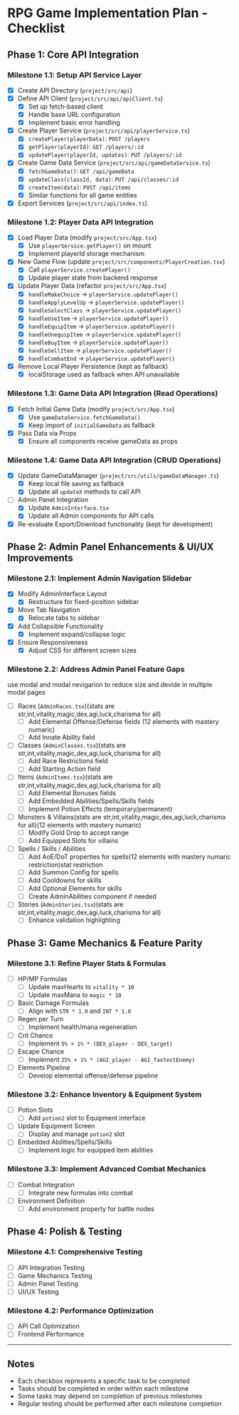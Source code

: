 
# RPG Game Implementation Plan - Checklist

## Phase 1: Core API Integration

### Milestone 1.1: Setup API Service Layer
- [x] Create API Directory (`project/src/api`)
- [x] Define API Client (`project/src/api/apiClient.ts`)
  - [x] Set up fetch-based client
  - [x] Handle base URL configuration
  - [x] Implement basic error handling
- [x] Create Player Service (`project/src/api/playerService.ts`)
  - [x] `createPlayer(playerData)`: `POST /players`
  - [x] `getPlayer(playerId)`: `GET /players/:id`
  - [x] `updatePlayer(playerId, updates)`: `PUT /players/:id`
- [x] Create Game Data Service (`project/src/api/gameDataService.ts`)
  - [x] `fetchGameData()`: `GET /api/gameData`
  - [x] `updateClass(classId, data)`: `PUT /api/classes/:id`
  - [x] `createItem(data)`: `POST /api/items`
  - [x] Similar functions for all game entities
- [x] Export Services (`project/src/api/index.ts`)

### Milestone 1.2: Player Data API Integration
- [x] Load Player Data (modify `project/src/App.tsx`)
  - [x] Use `playerService.getPlayer()` on mount
  - [x] Implement playerId storage mechanism
- [x] New Game Flow (update `project/src/components/PlayerCreation.tsx`)
  - [x] Call `playerService.createPlayer()`
  - [x] Update player state from backend response
- [x] Update Player Data (refactor `project/src/App.tsx`)
  - [x] `handleMakeChoice` → `playerService.updatePlayer()`
  - [x] `handleApplyLevelUp` → `playerService.updatePlayer()`
  - [x] `handleSelectClass` → `playerService.updatePlayer()`
  - [x] `handleUseItem` → `playerService.updatePlayer()`
  - [x] `handleEquipItem` → `playerService.updatePlayer()`
  - [x] `handleUnequipItem` → `playerService.updatePlayer()`
  - [x] `handleBuyItem` → `playerService.updatePlayer()`
  - [x] `handleSellItem` → `playerService.updatePlayer()`
  - [x] `handleCombatEnd` → `playerService.updatePlayer()`
- [x] Remove Local Player Persistence (kept as fallback)
  - [x] localStorage used as fallback when API unavailable

### Milestone 1.3: Game Data API Integration (Read Operations)
- [x] Fetch Initial Game Data (modify `project/src/App.tsx`)
  - [x] Use `gameDataService.fetchGameData()`
  - [x] Keep import of `initialGameData` as fallback
- [x] Pass Data via Props
  - [x] Ensure all components receive gameData as props

### Milestone 1.4: Game Data API Integration (CRUD Operations)
- [x] Update GameDataManager (`project/src/utils/gameDataManager.ts`)
  - [x] Keep local file saving as fallback
  - [x] Update all `updateX` methods to call API
- [ ] Admin Panel Integration
  - [x] Update `AdminInterface.tsx`
  - [x] Update all Admin components for API calls
- [x] Re-evaluate Export/Download functionality (kept for development)

## Phase 2: Admin Panel Enhancements & UI/UX Improvements

### Milestone 2.1: Implement Admin Navigation Slidebar
- [x] Modify AdminInterface Layout
  - [x] Restructure for fixed-position sidebar
- [x] Move Tab Navigation
  - [x] Relocate tabs to sidebar
- [x] Add Collapsible Functionality
  - [x] Implement expand/collapse logic
- [x] Ensure Responsiveness
  - [x] Adjust CSS for different screen sizes

### Milestone 2.2: Address Admin Panel Feature Gaps
use modal and modal nevigarion to reduce size and devide in multiple modal pages
- [ ] Races (`AdminRaces.tsx`)(stats are str,int,vitality,magic,dex,agi,luck,charisma for all)
  - [ ] Add Elemental Offense/Defense fields (12 elements with mastery numaric)
  - [ ] Add Innate Ability field
- [ ] Classes (`AdminClasses.tsx`)(stats are str,int,vitality,magic,dex,agi,luck,charisma for all)
  - [ ] Add Race Restrictions field
  - [ ] Add Starting Action field
- [ ] Items (`AdminItems.tsx`)(stats are str,int,vitality,magic,dex,agi,luck,charisma for all)
  - [ ] Add Elemental Bonuses fields
  - [ ] Add Embedded Abilities/Spells/Skills fields
  - [ ] Implement Potion Effects (temporary/permanent)
- [ ] Monsters & Villains(stats are str,int,vitality,magic,dex,agi,luck,charisma for all)(12 elements with mastery numaric)
  - [ ] Modify Gold Drop to accept range
  - [ ] Add Equipped Slots for villains
- [ ] Spells / Skills / Abilities
  - [ ] Add AoE/DoT properties for spells(12 elements with mastery numaric restriction)stat restriction
  - [ ] Add Summon Config for spells
  - [ ] Add Cooldowns for skills
  - [ ] Add Optional Elements for skills
  - [ ] Create AdminAbilities component if needed
- [ ] Stories (`AdminStories.tsx`)(stats are str,int,vitality,magic,dex,agi,luck,charisma for all)
  - [ ] Enhance validation highlighting

## Phase 3: Game Mechanics & Feature Parity

### Milestone 3.1: Refine Player Stats & Formulas
- [ ] HP/MP Formulas
  - [ ] Update maxHearts to `vitality * 10`
  - [ ] Update maxMana to `magic * 10`
- [ ] Basic Damage Formulas
  - [ ] Align with `STR * 1.0` and `INT * 1.0`
- [ ] Regen per Turn
  - [ ] Implement health/mana regeneration
- [ ] Crit Chance
  - [ ] Implement `5% + 1% * (DEX_player - DEX_target)`
- [ ] Escape Chance
  - [ ] Implement `25% + 1% * (AGI_player - AGI_fastestEnemy)`
- [ ] Elements Pipeline
  - [ ] Develop elemental offense/defense pipeline

### Milestone 3.2: Enhance Inventory & Equipment System
- [ ] Potion Slots
  - [ ] Add `potion2` slot to Equipment interface
- [ ] Update Equipment Screen
  - [ ] Display and manage `potion2` slot
- [ ] Embedded Abilities/Spells/Skills
  - [ ] Implement logic for equipped item abilities

### Milestone 3.3: Implement Advanced Combat Mechanics
- [ ] Combat Integration
  - [ ] Integrate new formulas into combat
- [ ] Environment Definition
  - [ ] Add environment property for battle nodes

## Phase 4: Polish & Testing

### Milestone 4.1: Comprehensive Testing
- [ ] API Integration Testing
- [ ] Game Mechanics Testing
- [ ] Admin Panel Testing
- [ ] UI/UX Testing

### Milestone 4.2: Performance Optimization
- [ ] API Call Optimization
- [ ] Frontend Performance

---

## Notes
- Each checkbox represents a specific task to be completed
- Tasks should be completed in order within each milestone
- Some tasks may depend on completion of previous milestones
- Regular testing should be performed after each milestone completion